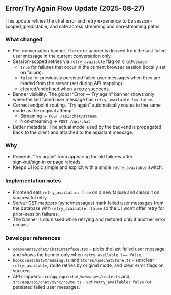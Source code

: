 ## Error/Try Again Flow Update (2025-08-27)

This update refines the chat error and retry experience to be session-scoped, predictable, and safe across streaming and non‑streaming paths.

### What changed

- Per-conversation banner. The error banner is derived from the last failed user message in the current conversation only.
- Session-scoped retries via `retry_available` flag on `ChatMessage`:
  - `true` for failures that occur in the current browser session (locally set on failure).
  - `false` for previously persisted failed user messages when they are loaded from the server (set during API mapping).
  - cleared/undefined when a retry succeeds.
- Banner visibility. The global “Error — Try again” banner shows only when the last failed user message has `retry_available !== false`.
- Correct endpoint routing. “Try again” automatically routes to the same mode as the original attempt:
  - Streaming → `POST /api/chat/stream`
  - Non‑streaming → `POST /api/chat`
- Better metadata. The actual model used by the backend is propagated back to the client and attached to the assistant message.

### Why

- Prevents “Try again” from appearing for old failures after sign‑out/sign‑in or page reloads.
- Keeps UI logic simple and explicit with a single `retry_available` switch.

### Implementation notes

- Frontend sets `retry_available: true` on a new failure and clears it on successful retry.
- Server GET mappers (sync/messages) mark failed user messages from the database with `retry_available: false` so the UI won’t offer retry for prior-session failures.
- The banner is dismissed while retrying and restored only if another error occurs.

### Developer references

- `components/chat/ChatInterface.tsx` – picks the last failed user message and shows the banner only when `retry_available !== false`.
- `hooks/useChatStreaming.ts` and `stores/useChatStore.ts` – set/clear `retry_available`, route retries by original mode, and clear error flags on success.
- API mappers: `src/app/api/chat/messages/route.ts` and `src/app/api/chat/sync/route.ts` – set `retry_available: false` for persisted failed user messages.
